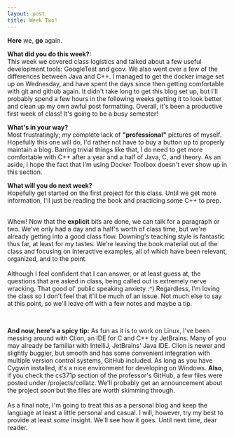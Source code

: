 ```yaml
---
layout: post
title: Week Two!
---
```


<b>Here</b> we, <b>go</b> again.
<br>

<b>What did you do this week?:</b>
<br>This week we covered class logistics and talked about a few useful development tools: GoogleTest and gcov. We also went over a few of the differences between Java and C++. I managed to get the docker image set up on Wednesday, and have spent the days since then getting comfortable with git and github again. It didn't take long to get this blog set up, but I'll probably spend a few hours in the following weeks getting it to look better and clean up my own awful post formatting. Overall, it's been a productive first week of class! It's going to be a busy semester!<br>

<b>What's in your way?</b>
<br>Most frustratingly; my complete lack of <b>"professional"</b> pictures of myself. Hopefully this one will do, I'd rather not have to buy a button up to properly maintain a blog. Barring trivial things like that, I do need to get more comfortable with C++ after a year and a half of Java, C, and theory. As an aside, I hope the fact that I'm using Docker Toolbox doesn't ever show up in this section.<br>

<b>What will you do next week?</b>
<br>Hopefully get started on the first project for this class. Until we get more information, I'll just be reading the book and practicing some C++ to prep.<br><br>

<p>Whew! Now that the <b>explicit</b> bits are done, we can talk for a paragraph or two. We've only had a day and a half's worth of class time, but we're already getting into a good class flow. Downing's teaching style is fantastic thus far, at least for my tastes. We're leaving the book material out of the class and focusing on interactive examples, all of which have been relevant, organized, and to the point.<br><br>Although I feel confident that I can answer, or at least guess at, the questions that are asked in class, being called out is extremely nerve wracking. That good ol' public speaking anxiety :^) Regardless, I'm loving the class so I don't feel that it'll be much of an issue. Not much else to say at this point, so we'll leave off with a few notes and maybe a tip.</p><br>

<p><b>And now, here's a spicy tip:</b> As fun as it is to work on Linux, I've been messing around with Clion, an IDE for C and C++ by JetBrains. Many of you may already be familiar with IntelliJ, JetBrains' Java IDE. Clion is newer and slightly buggier, but smooth and has some convenient integration with multiple version control systems, GitHub included. As long as you have Cygwin installed, it's a nice environment for developing on Windows. <b>Also</b>, if you check the cs371p section of the professor's GitHub, a few files were posted under /projects/collatz. We'll probably get an announcement about the project soon but the files are worth skimming through.<br><br>As a final note, I'm going to treat this as a personal blog and keep the language at least a little personal and casual. I will, however, try my best to provide at least <i>some</i> insight. We'll see how it goes. Until next time, dear reader.</p>
